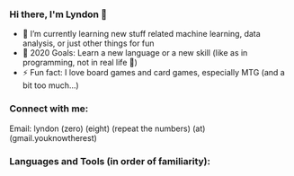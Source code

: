 <!-- Template borrowed from codeSTACKr, which also pointed out this secret to me  -->
### Hi there, I'm Lyndon 👋

- 🌱 I’m currently learning new stuff related machine learning, data analysis, or just other things for fun
- 🥅 2020 Goals: Learn a new language or a new skill (like as in programming, not in real life 🤣)
- ⚡ Fun fact: I love board games and card games, especially MTG (and a bit too much...)

### Connect with me:

Email: lyndon (zero) (eight) (repeat the numbers) (at) (gmail.youknowtherest)

### Languages and Tools (in order of familiarity):
